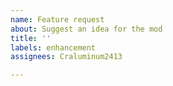 ```yaml
---
name: Feature request
about: Suggest an idea for the mod
title: ''
labels: enhancement
assignees: Craluminum2413

---
```



